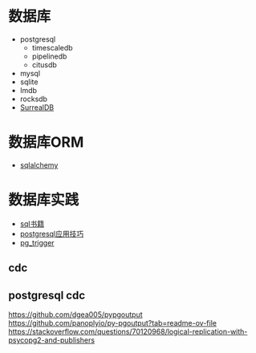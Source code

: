 
# 数据库

- postgresql
	- timescaledb
	- pipelinedb
	- citusdb
- mysql
- sqlite
- lmdb
- rocksdb
- [SurrealDB](SurrealDB.md)

# 数据库ORM

- [sqlalchemy](sqlalchemy.md)

# 数据库实践

- [sql书籍](sql.md)
- [postgresql应用技巧](postgresql应用技巧.md)
- [pg_trigger](pg_trigger.md)


## cdc

## postgresql cdc

https://github.com/dgea005/pypgoutput  
https://github.com/panoplyio/py-pgoutput?tab=readme-ov-file  
https://stackoverflow.com/questions/70120968/logical-replication-with-psycopg2-and-publishers  